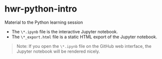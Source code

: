 # hwr-python-intro
Material to the Python learning session

+ The `\*.ipynb` file is the interactive Jupyter notebook.
+ The `\*_export.html` file is a static HTML export of the Jupyter notebook.

> Note: If you open the `\*.ipynb` file on the GitHub web interface, the Jupyter notebook will be rendered nicely.